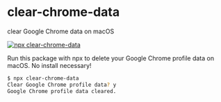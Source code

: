 # clear-chrome-data
clear Google Chrome data on macOS

[![npx clear-chrome-data](https://img.shields.io/badge/npx-clear--chrome--data-ff69b4.svg)](https://www.npmjs.com/package/clear-chrome-data)

Run this package with npx to delete your Google Chrome profile data on macOS. No install necessary!

```bash
$ npx clear-chrome-data
Clear Google Chrome profile data? y
Google Chrome profile data cleared.
`````